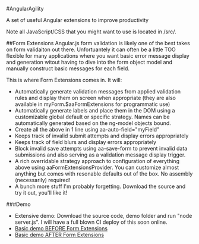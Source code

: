 #AngularAgility

A set of useful Angular extensions to improve productivity

Note all JavaScript/CSS that you might want to use is located in /src/*.*

##Form Extensions
Angular.js form validation is likely one of the best takes on form validaiton out there. Unfortuantely it can often be a little TOO flexible for many applications where you want basic error message display and generation
witout having to dive into the form object model and manually construct basic messages for each field.

This is where Form Extensions comes in. It will:
* Automatically generate validation messages from applied validation rules and display them on screen when appropriate
(they are also available in myForm.$aaFormExtensions for programmatic use)
* Automatically generate labels and place them in the DOM using a customizable global default or specific strategy. Names
can be automatically generated based on the ng-model objects bound.
* Create all the above in 1 line using aa-auto-field="myField"
* Keeps track of invalid submit attempts and display errors appropriately
* Keeps track of field blurs and display errors appropriately
* Block invalid save attempts using aa-save-form to prevent invalid data submissions and also serving as a validation message display trigger.
* A rich overridable strategy approach to configuration of everything above using aaFormExtensionsProvider. You can customize almost anything but comes with resonable defaults out of the box. No assembly (necessarily) required!
* A bunch more stuff I'm probably forgetting. Download the source and try it out, you'll like it!

###Demo
* Extensive demo: Download the source code, demo folder and run "node server.js". I will have a full blown CI deploy of this soon online.
* [Basic demo BEFORE Form Extensions](http://plnkr.co/edit/PS0sNo?p=preview)
* [Basic demo AFTER Form Extensions](http://plnkr.co/edit/e8YiZ0?p=preview)



